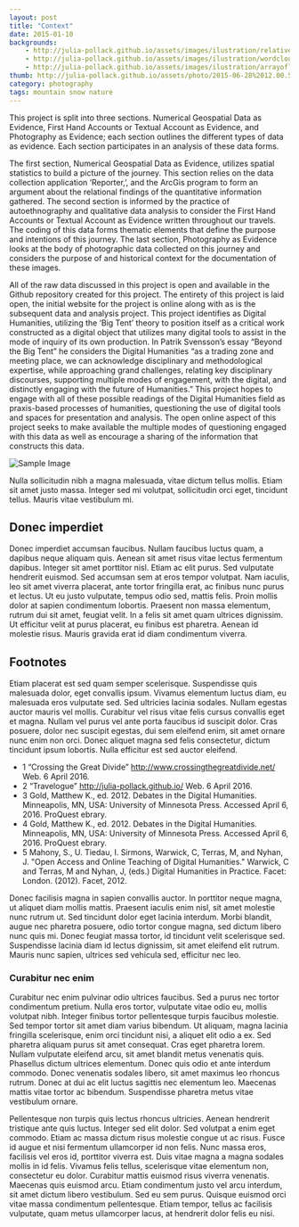 ```yaml
---
layout: post
title: "Context"
date: 2015-01-10
backgrounds:
    - http://julia-pollack.github.io/assets/images/ilustration/relativehumidity_hotspot.jpg
    - http://julia-pollack.github.io/assets/images/ilustration/wordcloud_journal.png
    - http://julia-pollack.github.io/assets/images/ilustration/arrayoflandscape.jpg
thumb: http://julia-pollack.github.io/assets/photo/2015-06-28%2012.00.59-1.jpg
category: photography
tags: mountain snow nature
---
```

This project is split into three sections. Numerical Geospatial Data as Evidence, First Hand Accounts or Textual Account as Evidence, and Photography as Evidence; each section outlines the different types of data as evidence. Each section participates in an analysis of these data forms.

The first section, Numerical Geospatial Data as Evidence, utilizes spatial statistics to build a picture of the journey. This section relies on the data collection application ‘Reporter,’, and the ArcGis program to form an argument about the relational findings of the quantitative information gathered. The second section is informed by the practice of autoethnography and qualitative data analysis to consider the First Hand Accounts or Textual Account as Evidence written throughout our travels. The coding of this data forms thematic elements that define the purpose and intentions of this journey. The last section, Photography as Evidence looks at the body of photographic data collected on this journey and considers the purpose of and historical context for the documentation of these images.

All of the raw data discussed in this project is open and available in the Github repository created for this project. The entirety of this project is laid open, the initial website for the project is online along with as is the subsequent data and analysis project. This project identifies as Digital Humanities, utilizing the ‘Big Tent’ theory to position itself as a critical work constructed as a digital object that utilizes many digital tools to assist in the mode of inquiry of its own production. In Patrik Svensson’s essay “Beyond the Big Tent” he considers the Digital Humanities “as a trading zone and meeting place, we can acknowledge disciplinary and methodological expertise, while approaching grand challenges, relating key disciplinary discourses, supporting multiple modes of engagement, with the digital, and distinctly engaging with the future of Humanities.” This project hopes to engage with all of these possible readings of the Digital Humanities field as praxis-based processes of humanities, questioning the use of digital tools and spaces for presentation and analysis. The open online aspect of this project seeks to make available the multiple modes of questioning engaged with this data as well as encourage a sharing of the information that constructs this data.


![Sample Image](http://placehold.it/480x360)

Nulla sollicitudin nibh a magna malesuada, vitae dictum tellus mollis. Etiam sit amet justo massa. Integer sed mi volutpat, sollicitudin orci eget, tincidunt tellus. Mauris vitae vestibulum mi.

## Donec imperdiet
Donec imperdiet accumsan faucibus. Nullam faucibus luctus quam, a dapibus neque aliquam quis. Aenean sit amet risus vitae lectus fermentum dapibus. Integer sit amet porttitor nisl. Etiam ac elit purus. Sed vulputate hendrerit euismod. Sed accumsan sem at eros tempor volutpat. Nam iaculis, leo sit amet viverra placerat, ante tortor fringilla erat, ac finibus nunc purus et lectus. Ut eu justo vulputate, tempus odio sed, mattis felis. Proin mollis dolor at sapien condimentum lobortis. Praesent non massa elementum, rutrum dui sit amet, feugiat velit. In a felis sit amet quam ultrices dignissim. Ut efficitur velit at purus placerat, eu finibus est pharetra. Aenean id molestie risus. Mauris gravida erat id diam condimentum viverra.

## Footnotes
Etiam placerat est sed quam semper scelerisque. Suspendisse quis malesuada dolor, eget convallis ipsum. Vivamus elementum luctus diam, eu malesuada eros vulputate sed. Sed ultricies lacinia sodales. Nullam egestas auctor mauris vel mollis. Curabitur vel risus vitae felis cursus convallis eget et magna. Nullam vel purus vel ante porta faucibus id suscipit dolor. Cras posuere, dolor nec suscipit egestas, dui sem eleifend enim, sit amet ornare nunc enim non orci. Donec aliquet magna sed felis consectetur, dictum tincidunt ipsum lobortis. Nulla efficitur est sed auctor eleifend.

*  1 “Crossing the Great Divide” http://www.crossingthegreatdivide.net/ Web. 6 April 2016.
*  2 “Travelogue” http://julia-pollack.github.io/ Web. 6 April 2016.
*  3 Gold, Matthew K., ed. 2012. Debates in the Digital Humanities. Minneapolis, MN, USA: University of Minnesota Press. Accessed April 6, 2016. ProQuest ebrary.
*  4 Gold, Matthew K., ed. 2012. Debates in the Digital Humanities. Minneapolis, MN, USA: University of Minnesota Press. Accessed April 6, 2016. ProQuest ebrary.
*  5 Mahony, S., U. Tiedau, I. Sirmons, Warwick, C, Terras, M, and Nyhan, J. "Open Access and Online Teaching of Digital Humanities." Warwick, C and Terras, M and Nyhan, J, (eds.) Digital Humanities in Practice. Facet: London. (2012). Facet, 2012.


Donec facilisis magna in sapien convallis auctor. In porttitor neque magna, ut aliquet diam mollis mattis. Praesent iaculis enim nisl, sit amet molestie nunc rutrum ut. Sed tincidunt dolor eget lacinia interdum. Morbi blandit, augue nec pharetra posuere, odio tortor congue magna, sed dictum libero nunc quis mi. Donec feugiat massa tortor, id tincidunt velit scelerisque sed. Suspendisse lacinia diam id lectus dignissim, sit amet eleifend elit rutrum. Mauris nunc sapien, ultrices sed vehicula sed, efficitur nec leo.

### Curabitur nec enim
Curabitur nec enim pulvinar odio ultrices faucibus. Sed a purus nec tortor condimentum pretium. Nulla eros tortor, vulputate vitae odio eu, mollis volutpat nibh. Integer finibus tortor pellentesque turpis faucibus molestie. Sed tempor tortor sit amet diam varius bibendum. Ut aliquam, magna lacinia fringilla scelerisque, enim orci tincidunt nisi, a aliquet elit odio a ex. Sed pharetra aliquam purus sit amet consequat. Cras eget pharetra lorem. Nullam vulputate eleifend arcu, sit amet blandit metus venenatis quis. Phasellus dictum ultrices elementum. Donec quis odio et ante interdum commodo. Donec venenatis sodales libero, sit amet maximus leo rhoncus rutrum. Donec at dui ac elit luctus sagittis nec elementum leo. Maecenas mattis vitae tortor ac bibendum. Suspendisse pharetra metus vitae vestibulum ornare.

Pellentesque non turpis quis lectus rhoncus ultricies. Aenean hendrerit tristique ante quis luctus. Integer sed elit dolor. Sed volutpat a enim eget commodo. Etiam ac massa dictum risus molestie congue ut ac risus. Fusce id augue et nisi fermentum ullamcorper id non felis. Nunc massa eros, facilisis vel eros id, porttitor viverra est. Duis vitae magna a magna sodales mollis in id felis. Vivamus felis tellus, scelerisque vitae elementum non, consectetur eu dolor. Curabitur mattis euismod risus viverra venenatis. Maecenas quis euismod arcu. Etiam condimentum justo vel arcu interdum, sit amet dictum libero vestibulum. Sed eu sem purus. Quisque euismod orci vitae massa condimentum pellentesque. Etiam tempor, tellus ac facilisis vulputate, quam metus ullamcorper lacus, at hendrerit dolor felis eu nisi.